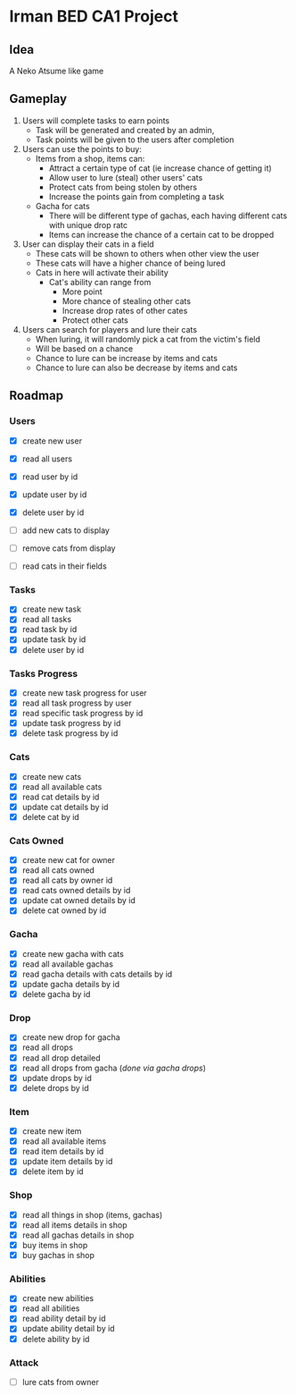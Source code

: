 # Irman BED CA1 Project

## Idea

A Neko Atsume like game

## Gameplay

1. Users will complete tasks to earn points
   - Task will be generated and created by an admin,
   - Task points will be given to the users after completion
2. Users can use the points to buy:
   - Items from a shop, items can:
     - Attract a certain type of cat (ie increase chance of getting it)
     - Allow user to lure (steal) other users' cats
     - Protect cats from being stolen by others
     - Increase the points gain from completing a task
   - Gacha for cats
     - There will be different type of gachas, each having different cats with unique drop ratc
     - Items can increase the chance of a certain cat to be dropped
3. User can display their cats in a field
   - These cats will be shown to others when other view the user
   - These cats will have a higher chance of being lured
   - Cats in here will activate their ability
     - Cat's ability can range from
       - More point
       - More chance of stealing other cats
       - Increase drop rates of other cates
       - Protect other cats
4. Users can search for players and lure their cats
   - When luring, it will randomly pick a cat from the victim's field
   - Will be based on a chance
   - Chance to lure can be increase by items and cats
   - Chance to lure can also be decrease by items and cats

## Roadmap

### Users

- [x] create new user
- [x] read all users
- [x] read user by id
- [x] update user by id
- [x] delete user by id

- [ ] add new cats to display
- [ ] remove cats from display
- [ ] read cats in their fields

### Tasks

- [x] create new task
- [x] read all tasks
- [x] read task by id
- [x] update task by id
- [x] delete user by id

### Tasks Progress

- [x] create new task progress for user
- [x] read all task progress by user
- [x] read specific task progress by id
- [x] update task progress by id
- [x] delete task progress by id

### Cats

- [x] create new cats
- [x] read all available cats
- [x] read cat details by id
- [x] update cat details by id
- [x] delete cat by id

### Cats Owned

- [x] create new cat for owner
- [x] read all cats owned
- [x] read all cats by owner id
- [x] read cats owned details by id
- [x] update cat owned details by id
- [x] delete cat owned by id

### Gacha

- [x] create new gacha with cats
- [x] read all available gachas
- [x] read gacha details with cats details by id
- [x] update gacha details by id
- [x] delete gacha by id

### Drop

- [x] create new drop for gacha
- [x] read all drops
- [x] read all drop detailed
- [x] read all drops from gacha (_done via gacha drops_)
- [x] update drops by id
- [x] delete drops by id

### Item

- [x] create new item
- [x] read all available items
- [x] read item details by id
- [x] update item details by id
- [x] delete item by id

### Shop

- [x] read all things in shop (items, gachas)
- [x] read all items details in shop
- [x] read all gachas details in shop
- [x] buy items in shop
- [x] buy gachas in shop

### Abilities

- [x] create new abilities
- [x] read all abilities
- [x] read ability detail by id
- [x] update ability detail by id
- [x] delete ability by id

### Attack

- [ ] lure cats from owner
